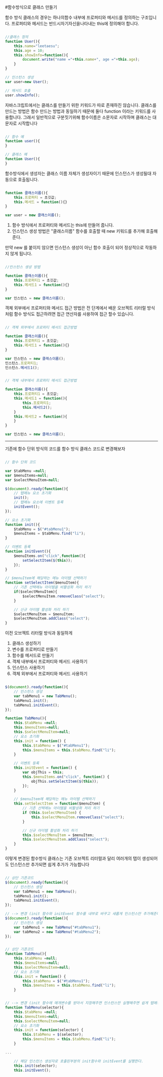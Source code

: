 #함수방식으로 클래스 만들기

함수 방식 클래스의 경우는 하나의함수 내부에 프로퍼티와 메서드를 정의하는 구조입니다. 프로퍼티와 메서드는 반드시자기자신을나타내는 this에 정의해야 합니다.

```javascript

//클래스 정의
function User(){
	this.name="leetaesu";
	this.age = 10;
	this.showInfo=function(){
		document.write("name ="+this.name+", age ="+this.age);
	}
}

// 인스턴스 생성
var user=new User();

// 메서드 호출
user.showInfo();


```

자바스크립트에서는 클래스를 만들기 위한 키워드가 따로 존재하진 않습니다. 클래스를 만드는 방법은 함수 만드는 방법과 동일하기 때문에 둘다 function 이라는 키워드를 사용합니다. 그래서 일반적으로 구분짓기위해 함수이름은 소문자로 시작하며 클래스는 대문자로 시작합니다

```javascript 

// 함수 예
function user(){
}

// 클래스 예
function User(){
}

```

함수방식에서 생성자는 클래스 이름 자체가 생성자이기 때문에 인스턴스가 생성될대 자동으로 호출됩니다.

```javascript

function 클래스이름(){
	this.프로퍼티 = 초깃값;
	this.메서드 = function(){}
}

var user = new 클래스이름();

```

1. 함수 방식에서 프로퍼티와 메서드는 this에 만들어 줍니다.
2. 인스턴스 생성 방법은 "클래스이름" 함수를 호출할 때 new 키워드를 추가해 호출해 준다.


만약 new 를 붙이지 않으면 인스턴스 생성이 아닌 함수 호출이 되어 정상적으로 작동하지 않게 됩니다.

```javascript

//인스턴스 생성 방법

function 클래스이름(){
	this.프로퍼티1 = 초깃값;
	this.메서드1 = function(){}
}

var 인스턴스 = new 클래스이름();

```

객체 외부에서 프로퍼티와 메서드 접근 방법은 전 단계에서 배운 오브젝트 리터럴 방식처럼 함수 방식도 접근하려면 접근 연산자를 사용하여 접근 할수 있습니다.

```javascript

// 객체 외부에서 프로퍼티 메서드 접근방법

function 클래스이름(){
	this.프로퍼티1 = 초깃값;
	this.메서드1 = function(){}
}

var 인스턴스 = new 클래스이름();
인스턴스.프로퍼티1;
인스턴스.메서드1();

```

```javascript

// 객체 내부에서 프로퍼티 메서드 접근방법

function 클래스이름(){
	this.프로퍼티1 = 초깃값;
	this.메서드1 = function(){
		this.프로퍼티1;
		this.메서드2();
	}
	this.메서드2 = function(){
	}
}

var 인스턴스 = new 클래스이름();

```

---

기존에 함수 단위 방식의 코드를 함수 방식 클래스 코드로 변경해보자 

```javascript 

// 함수 단위 코드

var $tabMenu =null;
var $menuItems=null;
var $selectMenuItem=null;

$(document).ready(function(){
	// 탭메뉴 요소 초기화
	init();
	// 탭메뉴 요소에 이벤트 등록
	initEvent();
});

// 요소 초기화
function init(){
	$tabMenu = $("#tabMenu1");
	$menuItems = $tabMenu.find("li");
}

// 이벤트 등록
function initEvent(){
	$menuItems.on("click",function(){
		setSelectItem($(this));
	});
}

// $menuItem에 해당하는 메뉴 아이템 선택하기
function setSelectItem($menuItem){
	// 기존 선택메뉴 아이템을 비활성화 처리 하기
	if($selectMenuItem){
		$selectMenuItem.removeClass("select");
	}

	// 신규 아이템 활성화 처리 하기
	$selectMenuItem = $menuItem;
	$selectMenuItem.addClass("select");
}

```

이전 오브젝트 리터럴 방식과 동일하게

1. 클래스 생성하기
2. 변수를 프로퍼티로 만들기
3. 함수를 메서드로 만들기
4. 객체 내부에서 프로퍼티와 메서드 사용하기
5. 인스턴스 사용하기
6. 객체 외부에서 프로퍼티와 메서드 사용하기

```javascript 

$(document).ready(function(){
	// 인스턴스 생성
	var tabMenu1 = new TabMenu();
	tabMenu1.init();
	tabMenu1.initEvent();
});

function TabMenu(){
	this.$tabMenu =null;
	this.$menuItems=null;
	this.$selectMenuItem=null;
	// 요소 초기화
	this.init = function() {
		this.$tabMenu = $("#tabMenu1");
		this.$menuItems = this.$tabMenu.find("li");
	}

	// 이벤트 등록
	this.initEvent = function() {
		var objThis = this;
		this.$menuItems.on("click", function() {
			objThis.setSelectItem($(this));
		});
	}

	// $menuItem에 해당하는 메뉴 아이템 선택하기
	this.setSelectItem = function($menuItem) {
		// 기존 선택메뉴 아이템을 비활성화 처리 하기
		if (this.$selectMenuItem) {
			this.$selectMenuItem.removeClass("select");
		}

		// 신규 아이템 활성화 처리 하기
		this.$selectMenuItem = $menuItem;
		this.$selectMenuItem.addClass("select");
	}
}

```

이렇게 변경된 함수방식 클래스는 기존 오브젝트 리터럴과 달리 여러개의 탭이 생성되어도 인스턴스만 추가되면 쉽게 추가가 가능합니다

```javascript

// 상단 기존코드
$(document).ready(function(){
	// 인스턴스 생성
	var tabMenu1 = new TabMenu();
	tabMenu1.init();
	tabMenu1.initEvent();
});

// --> 변경 (init 함수와 initEvent 함수를 내부로 바꾸고 새롭게 인스턴스만 추가해준다
$(document).ready(function(){
	// 인스턴스 생성
    var tabMenu1 = new TabMenu("#tabMenu1");
	var tabMenu2 = new TabMenu("#tabMenu2");
});


// 상단 기존코드
function TabMenu(){
	this.$tabMenu =null;
	this.$menuItems=null;
	this.$selectMenuItem=null;
	// 요소 초기화
	this.init = function() {
		this.$tabMenu = $("#tabMenu1");
		this.$menuItems = this.$tabMenu.find("li");
	}


// --> 변경 (init 함수에 매개변수를 받아서 지정해주면 인스턴스만 실행해주면 쉽게 탭메뉴를 추가 시킬수 있다.
function TabMenu(selector){
    this.$tabMenu =null;
    this.$menuItems=null;
    this.$selectMenuItem=null;
    // 요소 초기화
    this.init = function(selector) {
        this.$tabMenu = $(selector);
        this.$menuItems = this.$tabMenu.find("li");
    }

...

	// 해당 인스턴스 생성자로 호출된부분의 init함수와 initEvent를 실행한다.
    this.init(selector);
    this.initEvent();

```




